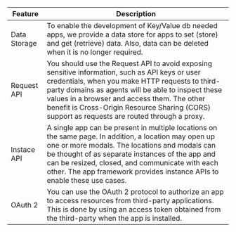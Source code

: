 Feature | Description
------- | -----------
Data Storage | To enable the development of Key/Value db needed apps, we provide a data store for apps to set (store) and get (retrieve) data. Also, data can be deleted when it is no longer required.
Request API | You should use the Request API to avoid exposing sensitive information, such as API keys or user credentials, when you make HTTP requests to third-party domains as agents will be able to inspect these values in a browser and access them. The other benefit is Cross-Origin Resource Sharing (CORS) support as requests are routed through a proxy.
Instace API | A single app can be present in multiple locations on the same page. In addition, a location may open up one or more modals. The locations and modals can be thought of as separate instances of the app and can be resized, closed, and communicate with each other. The app framework provides instance APIs to enable these use cases.
OAuth 2 | You can use the OAuth 2 protocol to authorize an app to access resources from third-party applications. This is done by using an access token obtained from the third-party when the app is installed.
